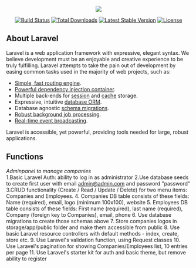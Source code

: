 <p align="center"><img src="https://laravel.com/assets/img/components/logo-laravel.svg"></p>

<p align="center">
<a href="https://travis-ci.org/laravel/framework"><img src="https://travis-ci.org/laravel/framework.svg" alt="Build Status"></a>
<a href="https://packagist.org/packages/laravel/framework"><img src="https://poser.pugx.org/laravel/framework/d/total.svg" alt="Total Downloads"></a>
<a href="https://packagist.org/packages/laravel/framework"><img src="https://poser.pugx.org/laravel/framework/v/stable.svg" alt="Latest Stable Version"></a>
<a href="https://packagist.org/packages/laravel/framework"><img src="https://poser.pugx.org/laravel/framework/license.svg" alt="License"></a>
</p>

## About Laravel

Laravel is a web application framework with expressive, elegant syntax. We believe development must be an enjoyable and creative experience to be truly fulfilling. Laravel attempts to take the pain out of development by easing common tasks used in the majority of web projects, such as:

- [Simple, fast routing engine](https://laravel.com/docs/routing).
- [Powerful dependency injection container](https://laravel.com/docs/container).
- Multiple back-ends for [session](https://laravel.com/docs/session) and [cache](https://laravel.com/docs/cache) storage.
- Expressive, intuitive [database ORM](https://laravel.com/docs/eloquent).
- Database agnostic [schema migrations](https://laravel.com/docs/migrations).
- [Robust background job processing](https://laravel.com/docs/queues).
- [Real-time event broadcasting](https://laravel.com/docs/broadcasting).

Laravel is accessible, yet powerful, providing tools needed for large, robust applications.

## Functions
  *Adminpanel to manage companies*  
1.Basic Laravel Auth: ability to log in as administrator
2.Use database seeds to create first user with email admin@admin.com and password "password"
3.CRUD functionality (Create / Read / Update / Delete) for two menu items: Companies and Employees.
4. Companies DB table consists of these fields: Name (required), email, logo (minimum 100x100), website
5. Employees DB table consists of these fields: First name (required), last name (required), Company (foreign key to Companies), email, phone 
6. Use database migrations to create those schemas above
7. Store companies logos in storage/app/public folder and make them accessible from public
8. Use basic Laravel resource controllers with default methods - index, create, store etc.
9. Use Laravel's validation function, using Request classes
10. Use Laravel's pagination for showing Companies/Employees list, 10 entries per page
11. Use Laravel's starter kit for auth and basic theme, but remove ability to register

